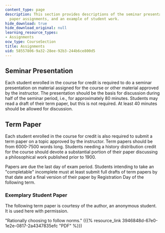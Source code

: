 ```yaml
---
content_type: page
description: This section provides descriptions of the seminar presentation and term
  paper assignments, and an example of student work.
hide_download: true
hide_download_original: null
learning_resource_types:
- Assignments
ocw_type: CourseSection
title: Assignments
uid: 58557806-9a32-28ee-92b3-244b6ce800d5
---
```


Seminar Presentation
--------------------

Each student enrolled in the course for credit is required to do a seminar presentation on material assigned for the course or other material approved by the instructor. The presentation should be the basis for discussion during half of the seminar period, i.e., for approximately 80 minutes. Students may read a draft of their term paper, but this is not required. At least 40 minutes should be allowed for discussion.

Term Paper
----------

Each student enrolled in the course for credit is also required to submit a term paper on a topic approved by the instructor. Term papers should be from 6000-7500 words long. Students needing a history distribution credit for the course should devote a substantial portion of their paper discussing a philosophical work published prior to 1900.

Papers are due the last day of exam period. Students intending to take an "completable" incomplete must at least submit full drafts of term papers by that date and a final version of their paper by Registration Day of the following term.

### Exemplary Student Paper

The following term paper is courtesy of the author, an anonymous student. It is used here with permission.

"Rationally choosing to follow norms." ({{% resource_link 3946848d-67e0-1e2e-0817-2a4347835efc "PDF" %}})